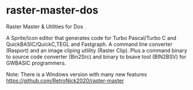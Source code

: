 # raster-master-dos
Raster Master &amp; Utilities for Dos

A Sprite/Icon editor that generates code for Turbo Pascal/Turbo C and QuickBASIC/QuickC,TEGL and Fastgraph. A command line converter (Rasport) and an image cliping utlility (Raster Clip). Plus a command binary to source code converter (Bin2Src) and binary to bsave tool (BIN2BSV) for GWBASIC programmers.

Note: There is a Windows version with many new features 
https://github.com/RetroNick2020/raster-master

